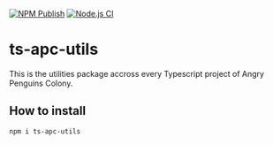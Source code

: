 [![NPM Publish](https://github.com/Angry-Penguins-Colony/ts-utilities/actions/workflows/npm_publish.yml/badge.svg)](https://github.com/Angry-Penguins-Colony/ts-utilities/actions/workflows/npm_publish.yml)
[![Node.js CI](https://github.com/Angry-Penguins-Colony/ts-utilities/actions/workflows/node.js.yml/badge.svg)](https://github.com/Angry-Penguins-Colony/ts-utilities/actions/workflows/node.js.yml)

# ts-apc-utils

This is the utilities package accross every Typescript project of Angry Penguins Colony.

## How to install 

`npm i ts-apc-utils`
